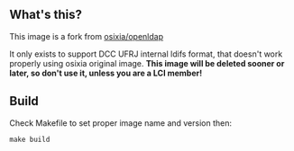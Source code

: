 ## What's this?
This image is a fork from [osixia/openldap](https://github.com/osixia/docker-openldap)

It only exists to support DCC UFRJ internal ldifs format, that doesn't work properly using osixia original image. **This image will be deleted sooner or later, so don't use it, unless you are a LCI member!**

## Build

Check Makefile to set proper image name and version then:

```
make build
```
